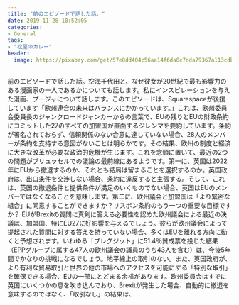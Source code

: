 ```yaml
---
title: "前のエピソードで話した話。"
date: 2019-11-28 10:52:05
categories:
- General
tags:
- "松屋のカレー"
header:
  image: https://pixabay.com/get/57e8dd404c56aa14f6da8c7dda79367a113cdbe25b526c4870287fdd9748c259b9_1280.jpg
---
```


前のエピソードで話した話。空海千代田と、なぜ彼女が20世紀で最も影響力のある漫画家の一人であるかについても話します。私にインスピレーションを与えた漫画、プージャについて話します。このエピソードは、Squarespaceが後援しています「欧州連合の未来はバランスにかかっています。」これは、欧州委員会委員長のジャンクロードジャンカーからの言葉で、EUの残りとEUの財政条約にコミットした27のすべての加盟国が直面するジレンマを要約しています。条約が署名されておらず、信頼関係のない合意に達していない場合、28人のメンバーが条約を支持する意図がないことは明らかです。その結果、欧州の制度と経済に大きな改革が必要な政治的危機が生じます。これを念頭に置いて、最近の2つの問題がブリュッセルでの議論の最前線にあるようです。第一に、英国は2022年にEUから撤退するのか、それとも結局は留まることを選択するのか。英国政府は、出口条件を交渉しない場合、条約に違反すると主張する。そして、これは、英国の撤退条件と提供条件が満足のいくものでない場合、英国はEUのメンバーではなくなることを意味します。第二に、欧州議会と加盟国は「より緊密な組合」に同意することができますか？リスボン条約のもう一つの重要な目標ですか？ EUがBrexitの質問に真剣に答える必要性を認めた欧州議会による最近の決議は、加盟国、特にEU27に好影響を与えるでしょう。彼らが欧州議会によって提起された質問に対する答えを持っていない場合、多くはEUを離れる方向に動くと予想されます。いわゆる「ブレグジット」に51.4％賛成票を投じた結果（EPPグループに属する47人の欧州議会の議員のうち43人を含む）は、今後5年間でかなりの挑戦になるでしょう。地平線上の取引のない。また、英国政府が、より有利な貿易取引と世界の他の市場へのアクセスを可能にする「特別な取引」を確保できる場合、EUの一部にとどまる余裕があります。欧州委員会はすでに英国にいくつかの息を吹き込んでおり、Brexitが発生した場合、自動的に撤退を意味するのではなく、「取引なし」の結果は、
